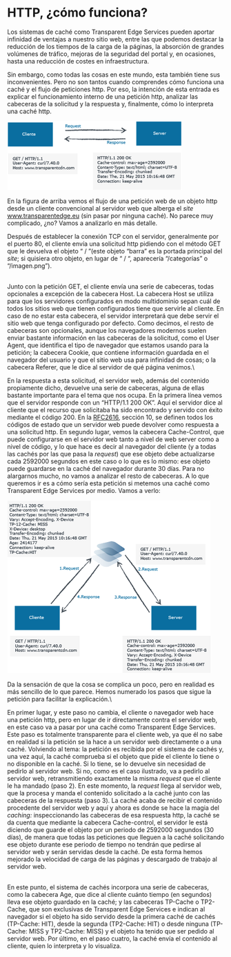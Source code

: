 # HTTP, ¿cómo funciona?

Los sistemas de caché como Transparent Edge Services pueden aportar infinidad de ventajas a nuestro sitio web, entre las que podemos destacar la reducción de los tiempos de la carga de la páginas, la absorción de grandes volúmenes de tráfico, mejoras de la seguridad del portal y, en ocasiones, hasta una reducción de costes en infraestructura.

Sin embargo, como todas las cosas en este mundo, esta también tiene sus inconvenientes. Pero no son tantos cuando comprendes cómo funciona una caché y el flujo de peticiones http. Por eso, la intención de esta entrada es explicar el funcionamiento interno de una petición http, analizar las cabeceras de la solicitud y la respuesta y, finalmente, cómo lo interpreta una caché http.

![](../../.gitbook/assets/Flujo-HTTP-1.png)

En la figura de arriba vemos el flujo de una petición web de un objeto http desde un cliente convencional al servidor web que alberga el _site_ www.transparentedge.eu (sin pasar por ninguna caché). No parece muy complicado, ¿no? Vamos a analizarlo en más detalle.

Después de establecer la conexión TCP con el servidor, generalmente por el puerto 80, el cliente envía una solicitud http pidiendo con el método GET que le devuelva el objeto “ / ”(este objeto “barra” es la portada principal del _site_; si quisiera otro objeto, en lugar de “ / “, aparecería “/categorías” o “/imagen.png”).

\
Junto con la petición GET, el cliente envía una serie de cabeceras, todas opcionales a excepción de la cabecera Host. La cabecera Host se utiliza para que los servidores configurados en modo multidominio sepan cuál de todos los sitios web que tienen configurados tiene que servirle al cliente. En caso de no estar esta cabecera, el servidor interpretará que debe servir el sitio web que tenga configurado por defecto. Como decimos, el resto de cabeceras son opcionales, aunque los navegadores modernos suelen enviar bastante información en las cabeceras de la solicitud, como el User Agent, que identifica el tipo de navegador que estamos usando para la petición; la cabecera Cookie, que contiene información guardada en el navegador del usuario y que el sitio web usa para infinidad de cosas; o la cabecera Referer, que le dice al servidor de qué página venimos.\


En la respuesta a esta solicitud, el servidor web, además del contenido propiamente dicho, devuelve una serie de cabeceras, alguna de ellas bastante importante para el tema que nos ocupa. En la primera línea vemos que el servidor responde con un “HTTP/1.1 200 OK”. Aquí el servidor dice al cliente que el recurso que solicitaba ha sido encontrado y servido con éxito mediante el código 200. En la [RFC2616,](https://tools.ietf.org/html/rfc2616#section-10) sección 10, se definen todos los códigos de estado que un servidor web puede devolver como respuesta a una solicitud http. En segundo lugar, vemos la cabecera Cache-Control, que puede configurarse en el servidor web tanto a nivel de web server como a nivel de código, y lo que hace es decir al navegador del cliente (y a todas las cachés por las que pasa la _request_) que ese objeto debe actualizarse cada 2592000 segundos en este caso o lo que es lo mismo: ese objeto puede guardarse en la caché del navegador durante 30 días. Para no alargarnos mucho, no vamos a analizar el resto de cabeceras. A lo que queremos ir es a cómo sería esta petición si metemos una caché como Transparent Edge Services por medio. Vamos a verlo:&#x20;

![](../../.gitbook/assets/Flujo-HTTP-2.png)

Da la sensación de que la cosa se complica un poco, pero en realidad es más sencillo de lo que parece. Hemos numerado los pasos que sigue la petición para facilitar la explicación.\


En primer lugar, y este paso no cambia, el cliente o navegador web hace una petición http, pero en lugar de ir directamente contra el servidor web, en este caso va a pasar por una caché como Transparent Edge Services. Este paso es totalmente transparente para el cliente web, ya que él no sabe en realidad si la petición se la hace a un servidor web directamente o a una caché. Volviendo al tema: la petición es recibida por el sistema de cachés y, una vez aquí, la caché comprueba si el objeto que pide el cliente lo tiene o no disponible en la caché. Si lo tiene, se lo devuelve sin necesidad de pedirlo al servidor web. Si no, como es el caso ilustrado, va a pedirlo al servidor web, retransmitiendo exactamente la misma _request_ que el cliente le ha mandado (paso 2). En este momento, la _request_ llega al servidor web, que la procesa y manda el contenido solicitado a la caché junto con las cabeceras de la respuesta (paso 3). La caché acaba de recibir el contenido procedente del servidor web y aquí y ahora es donde se hace la magia del _caching:_  inspeccionando las cabeceras de esa respuesta http, la caché se da cuenta que mediante la cabecera Cache-control, el servidor le está diciendo que guarde el objeto por un periodo de 2592000 segundos (30 días), de manera que todas las peticiones que lleguen a la caché solicitando ese objeto durante ese periodo de tiempo no tendrán que pedirse al servidor web y serán servidas desde la caché. De esta forma hemos mejorado la velocidad de carga de las páginas y descargado de trabajo al servidor web.

\
En este punto, el sistema de cachés incorpora una serie de cabeceras, como la cabecera Age, que dice al cliente cuánto tiempo (en segundos) lleva ese objeto guardado en la caché; y las cabeceras TP-Cache o TP2-Cache, que son exclusivas de Transparent Edge Services e indican al navegador si el objeto ha sido servido desde la primera caché de cachés (TP-Cache: HIT), desde la segunda (TP2-Cache: HIT) o desde ninguna (TP-Cache: MISS y TP2-Cache: MISS) y el objeto ha tenido que ser pedido al servidor web. Por último, en el paso cuatro, la caché envía el contenido al cliente, quien lo interpreta y lo visualiza.
